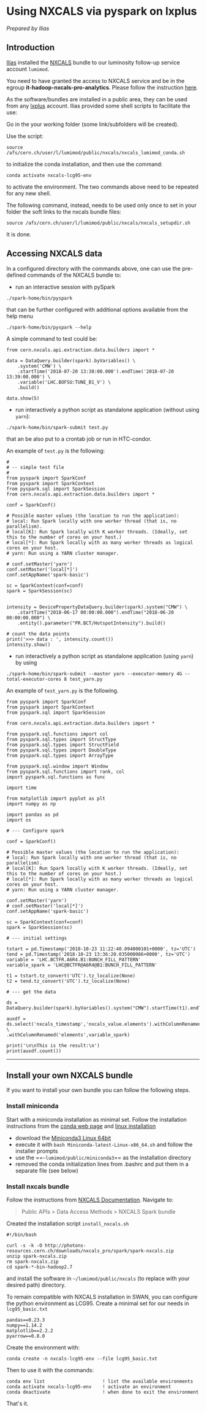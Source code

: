 # Using NXCALS via pyspark on lxplus

*Prepared by Ilias*

## Introduction

[Ilias](mailto:ilias.ilias.efthymiopoulos@cern.ch) installed the [NXCALS](http://nxcals-docs.web.cern.ch/current/) bundle to our luminosity follow-up service account ```lumimod```. 

You need to have granted the access to NXCALS service and be in the egroup **it-hadoop-nxcals-pro-analytics**. Please follow the instruction [here](http://nxcals-docs.web.cern.ch/current/user-guide/data-access/nxcals-access-request/). 

As the software/bundles are installed in a public area, they can be used from any [lxplus](https://information-technology.web.cern.ch/services/lxplus-service) account. Ilias provided some shell scripts to facilitate the use:

Go in the your working folder (some link/subfolders will be created).

Use the script: 
```
source /afs/cern.ch/user/l/lumimod/public/nxcals/nxcals_lumimod_conda.sh
```
to initialize the conda installation, and then use the command:
```
conda activate nxcals-lcg95-env
```
to activate the environment. The two commands above need to be repeated for any new shell.

The following command, instead, needs to be used only once to set in your folder the soft links to the nxcals bundle files:
```
source /afs/cern.ch/user/l/lumimod/public/nxcals/nxcals_setupdir.sh
```

It is done.


## Accessing NXCALS data

In a configured directory with the commands above, one can use the pre-defined commands of the NXCALS bundle to:

- run an interactive session with pySpark
```
./spark-home/bin/pyspark
```
that can be further configured with additional options available from the help menu
```
./spark-home/bin/pyspark --help
```
A simple command to test could be:
```
from cern.nxcals.api.extraction.data.builders import *

data = DataQuery.builder(spark).byVariables() \
    .system('CMW') \
    .startTime('2018-07-20 13:38:00.000').endTime('2018-07-20 13:39:00.000') \
    .variable('LHC.BOFSU:TUNE_B1_V') \
    .build()

data.show(5)
```

- run interactively a python script as standalone application (without using `yarn`):
``` 
./spark-home/bin/spark-submit test.py
```
that an be also put to a crontab job or run in HTC-condor.

An example of `test.py` is the following:
```
#
# -- simple test file
#
from pyspark import SparkConf
from pyspark import SparkContext
from pyspark.sql import SparkSession
from cern.nxcals.api.extraction.data.builders import *

conf = SparkConf()

# Possible master values (the location to run the application):
# local: Run Spark locally with one worker thread (that is, no parallelism).
# local[K]: Run Spark locally with K worker threads. (Ideally, set this to the number of cores on your host.)
# local[*]: Run Spark locally with as many worker threads as logical cores on your host.
# yarn: Run using a YARN cluster manager.

# conf.setMaster('yarn')
conf.setMaster('local[*]')
conf.setAppName('spark-basic')

sc = SparkContext(conf=conf)
spark = SparkSession(sc)


intensity = DevicePropertyDataQuery.builder(spark).system("CMW") \
    .startTime("2018-06-17 00:00:00.000").endTime("2018-06-20 00:00:00.000") \
    .entity().parameter("PR.BCT/HotspotIntensity").build()

# count the data points
print('>>> data : ', intensity.count())
intensity.show()
```

- run interactively a python script as standalone application (using `yarn`) by using
```
./spark-home/bin/spark-submit --master yarn --executor-memory 4G --total-executor-cores 8 test_yarn.py

```

An example of `test_yarn.py` is the following.
```
from pyspark import SparkConf
from pyspark import SparkContext
from pyspark.sql import SparkSession

from cern.nxcals.api.extraction.data.builders import *

from pyspark.sql.functions import col
from pyspark.sql.types import StructType
from pyspark.sql.types import StructField
from pyspark.sql.types import DoubleType
from pyspark.sql.types import ArrayType

from pyspark.sql.window import Window
from pyspark.sql.functions import rank, col
import pyspark.sql.functions as func

import time

from matplotlib import pyplot as plt
import numpy as np

import pandas as pd
import os

# --- Configure spark

conf = SparkConf()

# Possible master values (the location to run the application):
# local: Run Spark locally with one worker thread (that is, no parallelism).
# local[K]: Run Spark locally with K worker threads. (Ideally, set this to the number of cores on your host.)
# local[*]: Run Spark locally with as many worker threads as logical cores on your host.
# yarn: Run using a YARN cluster manager.

conf.setMaster('yarn')
# conf.setMaster('local[*]')
conf.setAppName('spark-basic')

sc = SparkContext(conf=conf)
spark = SparkSession(sc)

# --- initial settings

tstart = pd.Timestamp('2018-10-23 11:22:40.094000101+0000', tz='UTC')
tend = pd.Timestamp('2018-10-23 13:36:20.035000086+0000', tz='UTC')
variable = 'LHC.BCTFR.A6R4.B1:BUNCH_FILL_PATTERN'
variable_spark = 'LHC@BCTFR@A6R4@B1:BUNCH_FILL_PATTERN'

t1 = tstart.tz_convert('UTC').tz_localize(None)
t2 = tend.tz_convert('UTC').tz_localize(None)

# --- get the data

ds = DataQuery.builder(spark).byVariables().system("CMW").startTime(t1).endTime(t2).variable(variable).buildDataset()

auxdf = ds.select('nxcals_timestamp','nxcals_value.elements').withColumnRenamed('nxcals_timestamp','timestamp') \
.withColumnRenamed('elements',variable_spark)

print('\n\nThis is the result:\n')
print(auxdf.count())
```


---

## Install your own NXCALS bundle

If you want to install your own bundle you can follow the following steps.

### Install miniconda

Start with a miniconda installation as minimal set. Follow the installation instructions from the [conda web page](https://docs.conda.io/en/latest/miniconda.html#linux-installers) and [linux installation](https://conda.io/projects/conda/en/latest/user-guide/install/linux.html)

- download the [Miniconda3 Linux 64bit](https://repo.anaconda.com/miniconda/Miniconda3-latest-Linux-x86_64.sh)
- execute it with 
    ```bash Miniconda-latest-Linux-x86_64.sh```
    and follow the installer prompts
- use the ==`~lumimod/public/miniconda3`== as the installation directory
- removed the conda initialization lines from .bashrc and put them in a separate file (see below)

### Install nxcals bundle

Follow the instructions from [NXCALS Documentation](http://nxcals-docs.web.cern.ch/current/). Navigate to:
> Public APIs > Data Access Methods > NXCALS Spark bundle 

Created the installation script `install_nxcals.sh` 
```
#!/bin/bash

curl -s -k -O http://photons-resources.cern.ch/downloads/nxcals_pro/spark/spark-nxcals.zip
unzip spark-nxcals.zip
rm spark-nxcals.zip
cd spark-*-bin-hadoop2.7
```

and install the software in `~/lumimod/public/nxcals` (to replace with your desired path) directory.

To remain compatible with NXCALS installation in SWAN, you can configure the python environment as LCG95. Create a minimal set for our needs in `lcg95_basic.txt`

```
pandas==0.23.3
numpy==1.14.2
matplotlib==2.2.2
pyarrow==0.8.0
```
Create the environment with:
```
conda create -n nxcals-lcg95-env --file lcg95_basic.txt
```
Then to use it with the commands:

```
conda env list                     ! list the available environments
conda activate nxcals-lcg95-env    ! activate an environment
conda deactivate                   ! when done to exit the environment 
```

That's it.